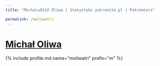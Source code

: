 ```yaml
---
title: "Micha\u0142 Oliwa | Statystyki patronite.pl | Patromierz"

permalink: /moliwatri
---
```


# [Michał Oliwa](https://patronite.pl/moliwatri)

{% include profile.md name="moliwatri" prefix="m" %}
